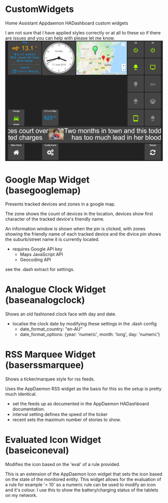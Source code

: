 # CustomWidgets
Home Assistant Appdaemon HADashboard custom widgets

I am not sure that I have applied styles correctly or at all to these so if there are issues and you can help with please let me know. 
![Screenshot](Dash.PNG)
# Google Map Widget (basegooglemap)
Presents tracked devices and zones in a google map. 

The zone shows the count of devices in the location, devices show first character of the tracked device's friendly name. 

An information window is shown when the pin is clicked, with zones showing the friendly name of each tracked device and the divice pin shows the suburb/street name it is currently located.

- requires Google API key
  - Maps JavaScript API
  - Geocoding API
  
see the .dash extract for settings.

# Analogue Clock Widget (baseanalogclock)
Shows an old fashioned clock face with day and date.
- localise the clock date by modifying these settings in the .dash config
  - date_format_country: "en-AU"
  - date_format_options: {year: 'numeric', month: 'long', day: 'numeric'}

# RSS Marquee Widget (baserssmarquee)
Shows a ticker/marquee style for rss feeds. 

Uses the AppDaemon RSS widget as the basis for this so the setup is pretty much identical. 
- set the feeds up as documented in the AppDaemon HADashboard documentation.
- interval setting defines the speed of the ticker
- recent sets the maximum number of stories to show.

# Evaluated Icon Widget (baseiconeval)
Modifies the icon based on the 'eval' of a rule provided.

This is an extension of the AppDaemon Icon widget that sets the icon based on the state of the monitored entity. This widget allows for the evaluation of a rule for example '< 10' so a numeric rule can be used to modify an icon and it's colour. I use this to show the battery/charging status of the tablets on my network.

